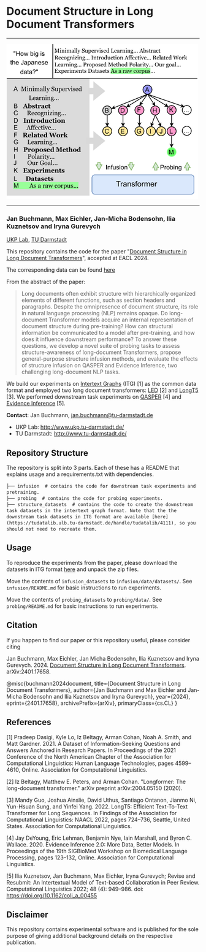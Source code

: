 # Document Structure in Long Document Transformers

-------
<img src="/img/eyecatcher.png" alt="image" width="500" height="auto">

--------

### Jan Buchmann, Max Eichler, Jan-Micha Bodensohn, Ilia Kuznetsov and Iryna Gurevych

[UKP Lab](https://www.informatik.tu-darmstadt.de/ukp/ukp_home/index.en.jsp), [TU Darmstadt](https://www.informatik.tu-darmstadt.de/ukp/ukp_home/index.en.jsp)

This repository contains the code for the paper "[Document Structure in Long Document Transformers](https://arxiv.org/abs/2401.17658)", accepted at EACL 2024.

The corresponding data can be found [here](https://tudatalib.ulb.tu-darmstadt.de/handle/tudatalib/4111)

From the abstract of the paper: 

> Long documents often exhibit structure with hierarchically organized elements of different functions, such as section headers and paragraphs. Despite the omnipresence of document structure, its role in natural language processing (NLP) remains opaque. Do long-document Transformer models acquire an internal representation of document structure during pre-training? How can structural information be communicated to a model after pre-training, and how does it influence downstream performance? To answer these questions, we develop a novel suite of probing tasks to assess structure-awareness of long-document Transformers, propose general-purpose structure infusion methods, and evaluate the effects of structure infusion on QASPER and Evidence Inference, two challenging long-document NLP tasks.

We build our experiments on [Intertext Graphs](https://github.com/UKPLab/intertext-graph) (ITG) [1] as the common data format and employed two long document transformers: [LED](https://huggingface.co/docs/transformers/model_doc/led) [2] and [LongT5](https://huggingface.co/google/long-t5-tglobal-base) [3]. We performed downstream task experiments on [QASPER](https://allenai.org/data/qasper) [4] and [Evidence Inference](https://evidence-inference.ebm-nlp.com/) [5]. 

**Contact**: Jan Buchmann, jan.buchmann@tu-darmstadt.de
- UKP Lab: http://www.ukp.tu-darmstadt.de/
- TU Darmstadt: http://www.tu-darmstadt.de/

## Repository Structure

The repository is split into 3 parts. Each of these has a README that explains usage and a requirements.txt with dependencies.

```
├── infusion  # contains the code for downstream task experiments and pretraining. 
├── probing  # contains the code for probing experiments.
├── structure_datasets  # contains the code to create the downstream task datasets in the intertext graph format. Note that the the downstream task datasets in ITG format are available [here](https://tudatalib.ulb.tu-darmstadt.de/handle/tudatalib/4111), so you should not need to recreate them.
```

## Usage

To reproduce the experiments from the paper, please download the datasets in ITG format [here](https://tudatalib.ulb.tu-darmstadt.de/handle/tudatalib/4111) and unpack the zip files. 

Move the contents of `infusion_datasets` to `infusion/data/datasets/`. See `infusion/README.md` for basic instructions to run experiments.

Move the contents of `probing_datasets` to `probing/data/`. See `probing/README.md` for basic instructions to run experiments.

## Citation

If you happen to find our paper or this repository useful, please consider citing

Jan Buchmann, Max Eichler, Jan Micha Bodensohn, Ilia Kuznetsov and Iryna Gurevych. 2024. [Document Structure in Long Document Transformers](https://arxiv.org/abs/2401.17658). arXiv:2401.17658.

@misc{buchmann2024document,
      title={Document Structure in Long Document Transformers}, 
      author={Jan Buchmann and Max Eichler and Jan-Micha Bodensohn and Ilia Kuznetsov and Iryna Gurevych},
      year={2024},
      eprint={2401.17658},
      archivePrefix={arXiv},
      primaryClass={cs.CL}
} 

## References

[1] Pradeep Dasigi, Kyle Lo, Iz Beltagy, Arman Cohan, Noah A. Smith, and Matt Gardner. 2021. A Dataset of Information-Seeking Questions and Answers Anchored in Research Papers. In Proceedings of the 2021 Conference of the North American Chapter of the Association for Computational Linguistics: Human Language Technologies, pages 4599–4610, Online. Association for Computational Linguistics.

[2] Iz Beltagy, Matthew E. Peters, and Arman Cohan. "Longformer: The long-document transformer." arXiv preprint arXiv:2004.05150 (2020).

[3] Mandy Guo, Joshua Ainslie, David Uthus, Santiago Ontanon, Jianmo Ni, Yun-Hsuan Sung, and Yinfei Yang. 2022. LongT5: Efficient Text-To-Text Transformer for Long Sequences. In Findings of the Association for Computational Linguistics: NAACL 2022, pages 724–736, Seattle, United States. Association for Computational Linguistics.

[4] Jay DeYoung, Eric Lehman, Benjamin Nye, Iain Marshall, and Byron C. Wallace. 2020. Evidence Inference 2.0: More Data, Better Models. In Proceedings of the 19th SIGBioMed Workshop on Biomedical Language Processing, pages 123–132, Online. Association for Computational Linguistics.

[5] Ilia Kuznetsov, Jan Buchmann, Max Eichler, Iryna Gurevych; Revise and Resubmit: An Intertextual Model of Text-based Collaboration in Peer Review. Computational Linguistics 2022; 48 (4): 949–986. doi: https://doi.org/10.1162/coli_a_00455

## Disclaimer

This repository contains experimental software and is published for the sole purpose of giving additional background details on the respective publication. 
